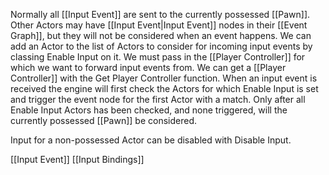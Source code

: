 Normally all [[Input Event]] are sent to the currently possessed [[Pawn]].
Other Actors may have [[Input Event|Input Event]] nodes in their [[Event Graph]], but they will not be considered when an event happens.
We can add an Actor to the list of Actors to consider for incoming input events by classing Enable Input on it.
We must pass in the [[Player Controller]] for which we want to forward input events from.
We can get a [[Player Controller]] with the Get Player Controller function.
When an input event is received the engine will first check the Actors for which Enable Input is set and trigger the event node for the first Actor with a match.
Only after all Enable Input Actors has been checked, and none triggered, will the currently possessed [[Pawn]] be considered.

Input for a non-possessed Actor can be disabled with Disable Input.

[[Input Event]]
[[Input Bindings]]
